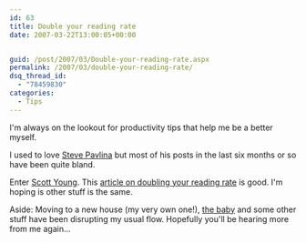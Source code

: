 ```yaml
---
id: 63
title: Double your reading rate
date: 2007-03-22T13:00:05+00:00


guid: /post/2007/03/Double-your-reading-rate.aspx
permalink: /2007/03/double-your-reading-rate/
dsq_thread_id:
  - "78459830"
categories:
  - Tips
---
```

<p>I'm always on the lookout for productivity tips that help me be a better myself. </p> <p>I used to love <a href="http://www.stevepavlina.com/blog">Steve Pavlina</a> but&nbsp;most of his&nbsp;posts in the last six&nbsp;months or so have been quite bland. </p> <p>Enter <a href="http://www.scotthyoung.com/">Scott Young</a>. This <a href="http://www.scotthyoung.com/blog/2007/03/10/double-your-reading-rate/">article on doubling your reading rate</a> is good. I'm hoping is other stuff is the same.</p> <p>Aside: Moving to a new house (my very own one!), <a href="http://www.joshuaf.net">the baby</a>&nbsp;and some other stuff have been disrupting my usual flow. Hopefully you'll be hearing more from me again...</p>